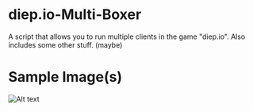 # diep.io-Multi-Boxer
A script that allows you to run multiple clients in the game "diep.io". Also includes some other stuff. (maybe)

# Sample Image(s)
![Alt text](/blob/main/diep.io-multiboxer-sample-image.png)
